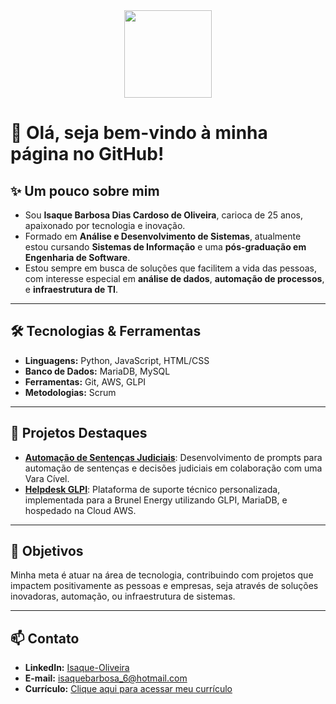 <!--cabeçalho HELLO WORD-->
<div align = "center">
  <img height = "140px" src = "https://media.licdn.com/dms/image/v2/D4D22AQFZE_gMSY6cNg/feedshare-shrink_800/feedshare-shrink_800/0/1724083453701?e=1738195200&v=beta&t=9jy_noejktISqVZA85cp8iFwdZ9KIWrJRM3P7unfDNI" >
</div>
<!--FIM cabeçalho HELLO WORD-->




# 👋 Olá, seja bem-vindo à minha página no GitHub!

## ✨ Um pouco sobre mim

- Sou **Isaque Barbosa Dias Cardoso de Oliveira**, carioca de 25 anos, apaixonado por tecnologia e inovação.  
- Formado em **Análise e Desenvolvimento de Sistemas**, atualmente estou cursando **Sistemas de Informação** e uma **pós-graduação em Engenharia de Software**.  
- Estou sempre em busca de soluções que facilitem a vida das pessoas, com interesse especial em **análise de dados**, **automação de processos**, e **infraestrutura de TI**.  

---

## 🛠️ Tecnologias & Ferramentas  
- **Linguagens:** Python, JavaScript, HTML/CSS  
- **Banco de Dados:** MariaDB, MySQL  
- **Ferramentas:** Git, AWS, GLPI  
- **Metodologias:** Scrum  

---

## 🚀 Projetos Destaques  
- [**Automação de Sentenças Judiciais**](#): Desenvolvimento de prompts para automação de sentenças e decisões judiciais em colaboração com uma Vara Cível.  
- [**Helpdesk GLPI**](#): Plataforma de suporte técnico personalizada, implementada para a Brunel Energy utilizando GLPI, MariaDB, e hospedado na Cloud AWS.  

---

## 🎯 Objetivos  
Minha meta é atuar na área de tecnologia, contribuindo com projetos que impactem positivamente as pessoas e empresas, seja através de soluções inovadoras, automação, ou infraestrutura de sistemas.  

---

## 📫 Contato  
- **LinkedIn:** [Isaque-Oliveira](https://linkedin.com/in/oliveira-isaque)  
- **E-mail:** [isaquebarbosa_6@hotmail.com](mailto:isaquebarbosa_6@hotmail.com) 
- **Currículo:** [Clique aqui para acessar meu currículo](https://drive.google.com/file/d/1P8sjJqPYiJWNhEKPyDQ_PThvciQZPfJb/view?usp=sharing) 




<!--
**isaquediasdev/isaquediasdev** is a ✨ _special_ ✨ repository because its `README.md` (this file) appears on your GitHub profile.

Here are some ideas to get you started:

- 🔭 I’m currently working on ...
- 🌱 I’m currently learning ...
- 👯 I’m looking to collaborate on ...
- 🤔 I’m looking for help with ...
- 💬 Ask me about ...
- 📫 How to reach me: ...
- 😄 Pronouns: ...
- ⚡ Fun fact: ...
-->
